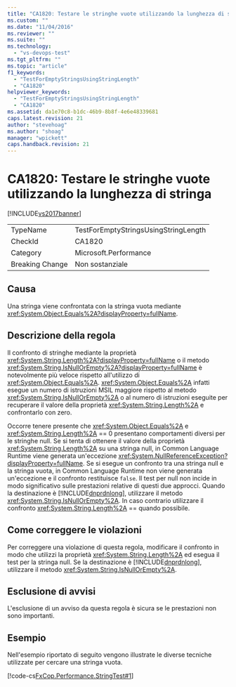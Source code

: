 ```yaml
---
title: "CA1820: Testare le stringhe vuote utilizzando la lunghezza di stringa | Microsoft Docs"
ms.custom: ""
ms.date: "11/04/2016"
ms.reviewer: ""
ms.suite: ""
ms.technology: 
  - "vs-devops-test"
ms.tgt_pltfrm: ""
ms.topic: "article"
f1_keywords: 
  - "TestForEmptyStringsUsingStringLength"
  - "CA1820"
helpviewer_keywords: 
  - "TestForEmptyStringsUsingStringLength"
  - "CA1820"
ms.assetid: da1e70c8-b1dc-46b9-8b8f-4e6e48339681
caps.latest.revision: 21
author: "stevehoag"
ms.author: "shoag"
manager: "wpickett"
caps.handback.revision: 21
---
```

# CA1820: Testare le stringhe vuote utilizzando la lunghezza di stringa
[!INCLUDE[vs2017banner](../code-quality/includes/vs2017banner.md)]

|||  
|-|-|  
|TypeName|TestForEmptyStringsUsingStringLength|  
|CheckId|CA1820|  
|Category|Microsoft.Performance|  
|Breaking Change|Non sostanziale|  
  
## Causa  
 Una stringa viene confrontata con la stringa vuota mediante <xref:System.Object.Equals%2A?displayProperty=fullName>.  
  
## Descrizione della regola  
 Il confronto di stringhe mediante la proprietà <xref:System.String.Length%2A?displayProperty=fullName> o il metodo <xref:System.String.IsNullOrEmpty%2A?displayProperty=fullName> è notevolmente più veloce rispetto all'utilizzo di <xref:System.Object.Equals%2A>.  <xref:System.Object.Equals%2A> infatti esegue un numero di istruzioni MSIL maggiore rispetto al metodo <xref:System.String.IsNullOrEmpty%2A> o al numero di istruzioni eseguite per recuperare il valore della proprietà <xref:System.String.Length%2A> e confrontarlo con zero.  
  
 Occorre tenere presente che <xref:System.Object.Equals%2A> e <xref:System.String.Length%2A> \=\= 0 presentano comportamenti diversi per le stringhe null.  Se si tenta di ottenere il valore della proprietà <xref:System.String.Length%2A> su una stringa null, in Common Language Runtime viene generata un'eccezione <xref:System.NullReferenceException?displayProperty=fullName>.  Se si esegue un confronto tra una stringa null e la stringa vuota, in Common Language Runtime non viene generata un'eccezione e il confronto restituisce `false`.  Il test per null non incide in modo significativo sulle prestazioni relative di questi due approcci.  Quando la destinazione è [!INCLUDE[dnprdnlong](../code-quality/includes/dnprdnlong_md.md)], utilizzare il metodo <xref:System.String.IsNullOrEmpty%2A>.  In caso contrario utilizzare il confronto <xref:System.String.Length%2A> \=\= quando possibile.  
  
## Come correggere le violazioni  
 Per correggere una violazione di questa regola, modificare il confronto in modo che utilizzi la proprietà <xref:System.String.Length%2A> ed esegua il test per la stringa null.  Se la destinazione è [!INCLUDE[dnprdnlong](../code-quality/includes/dnprdnlong_md.md)], utilizzare il metodo <xref:System.String.IsNullOrEmpty%2A>.  
  
## Esclusione di avvisi  
 L'esclusione di un avviso da questa regola è sicura se le prestazioni non sono importanti.  
  
## Esempio  
 Nell'esempio riportato di seguito vengono illustrate le diverse tecniche utilizzate per cercare una stringa vuota.  
  
 [!code-cs[FxCop.Performance.StringTest#1](../code-quality/codesnippet/CSharp/ca1820-test-for-empty-strings-using-string-length_1.cs)]